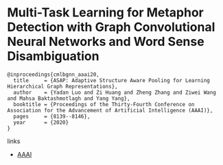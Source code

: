 # Multi-Task Learning for Metaphor Detection with Graph Convolutional Neural Networks and Word Sense Disambiguation

```
@inproceedings{cmlbgnn_aaai20,
  title     = {ASAP: Adaptive Structure Aware Pooling for Learning Hierarchical Graph Representations},
  author    = {Yadan Luo and Zi Huang and Zheng Zhang and Ziwei Wang and Mahsa Baktashmotlagh and Yang Yang},
  booktitle = {Proceedings of the Thirty-Fourth Conference on Association for the Advancement of Artificial Intelligence (AAAI)},
  pages	    = {8139--8146},
  year      = {2020}
}
```

links
- [AAAI](https://aaai.org/ojs/index.php/AAAI/article/view/6326)

